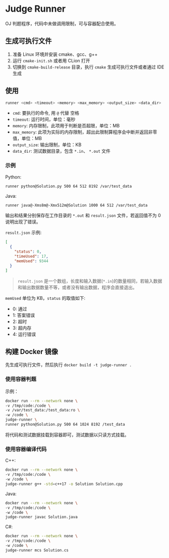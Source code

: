 # Judge Runner

OJ 判题程序，代码中未做调用限制，可与容器配合使用。

## 生成可执行文件

1. 准备 Linux 环境并安装 cmake、gcc、g++
2. 运行 `cmake-init.sh` 或者用 CLion 打开
3. 切换到 `cmake-build-release` 目录，执行 `cmake` 生成可执行文件或者通过 IDE 生成

## 使用

```bash
runner <cmd> <timeout> <memory> <max_memory> <output_size> <data_dir>
```

- `cmd`: 要执行的命令, 用 `@` 代替 <kbd>空格</kbd>
- `timeout`: 运行时间，单位：毫秒
- `memory`: 内存限制，此项用于判断是否超限，单位：MB
- `max_memory`: 此项为实际的内存限制，超出此限制算程序会中断并返回非零值，单位：MB
- `output_size`: 输出限制，单位：KB
- `data_dir`: 测试数据目录，包含 `*.in`、 `*.out` 文件

### 示例

Python:

```bash
runner python@Solution.py 500 64 512 8192 /var/test_data
```

Java:

```bash
runner java@-Xms8m@-Xmx512m@Solution 1000 64 512 /var/test_data
```

输出和结果分别保存在工作目录的 `*.out` 和 `result.json` 文件，若返回值不为 0 说明出现了错误。

`result.json` 示例:

```json
[
  {
    "status": 0,
    "timeUsed": 17,
    "memUsed": 9344
  }
]
```

> `result.json` 是一个数组，长度和输入数据(`*.in`)的数量相同，若输入数据和输出数据数量不等，或者没有输出数据，程序会直接退出。

`memUsed` 单位为 KB，`status` 的取值如下:

- 0: 通过
- 1: 答案错误
- 2: 超时
- 3: 超内存
- 4: 运行错误

## 构建 Docker 镜像

先生成可执行文件，然后执行 `docker build -t judge-runner .`

### 使用容器判题

示例：

```bash
docker run --rm --network none \
-v /tmp/code:/code \
-v /var/test_data:/test_data:ro \
-w /code \
judge-runner \
runner python@Solution.py 500 64 1024 8192 /test_data
```

将代码和测试数据挂载到容器即可，测试数据以只读方式挂载。

### 使用容器编译代码

C++:

```bash
docker run --rm --network none \
-v /tmp/code:/code \
-w /code \
judge-runner g++ -std=c++17 -o Solution Solution.cpp
```

Java:

```bash
docker run --rm --network none \
-v /tmp/code:/code \
-w /code \
judge-runner javac Solution.java
```

C#:

```bash
docker run --rm --network none \
-v /tmp/code:/code \
-w /code \
judge-runner mcs Solution.cs
```